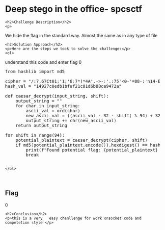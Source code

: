 <title>Deep stego in the office- spcsctf</title>

<!DOCTYPE html>
<html>

<body>
    <h1>Deep stego in the office- spcsctf</h1>

    <h2>Challenge Description</h2>
    <p> 
We hide the flag in the standard way. Almost the same as in any type of file


</p>
 
    <h2>Solution Approach</h2>
    <p>Here are the steps we took to solve the challenge:</p>
    <ol>
understand this code and enter flag 0
<pre>
from hashlib import md5

cipher = "/:7,67Ct01;'1;'8:7*)*4A'.->-:'.:75'<0-'=88-:'n14-E"
hash_val = "14927c0edb1bfaf21c81d6b88ca9472a"

def caesar_decrypt(input_string, shift):
    output_string = ""
    for char in input_string:
        ascii_val = ord(char)
        new_ascii_val = ((ascii_val - 32 - shift) % 94) + 32
        output_string += chr(new_ascii_val)
    return output_string

for shift in range(94):
    potential_plaintext = caesar_decrypt(cipher, shift)
    if md5(potential_plaintext.encode()).hexdigest() == hash_val:
        print(f"Found potential flag: {potential_plaintext} with shift {shift}")
        break

</pre>        
       
    
    </ol>
<br>
    <h2>Flag</h2>
    <p class="flag">0
</p>

    <h2>Conclusion</h2>
    <p>this is a very   easy chanllenge for work onsocket code and competetion style </p>
</body>
</html>


